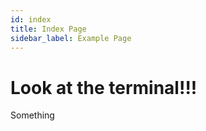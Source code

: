 ```yaml
---
id: index
title: Index Page
sidebar_label: Example Page
---
```


# Look at the terminal!!! 

<Terminal target="docs.docs.shipyard.run" shell="/bin/bash" workdir="/" user="root" />

Something